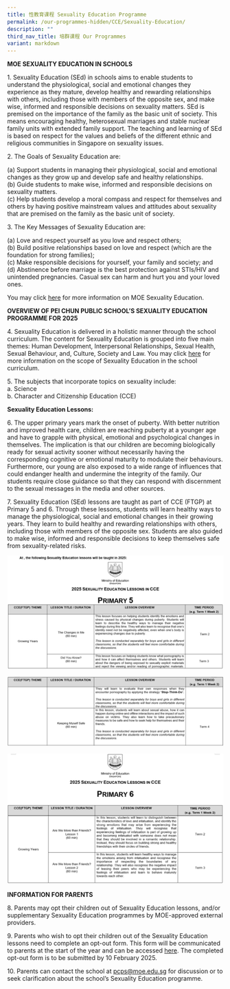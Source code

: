 ```yaml
---
title: 性教育课程 Sexuality Education Programme
permalink: /our-programmes-hidden/CCE/Sexuality-Education/
description: ""
third_nav_title: 培群课程 Our Programmes
variant: markdown
---
```

**MOE SEXUALITY EDUCATION IN SCHOOLS**

1\. Sexuality Education (SEd) in schools aims to enable students to understand the physiological, social and emotional changes they experience as they mature, develop healthy and rewarding relationships with others, including those with members of the opposite sex, and make wise, informed and responsible decisions on sexuality matters. SEd is premised on the importance of the family as the basic unit of society. This means encouraging healthy, heterosexual marriages and stable nuclear family units with extended family support. The teaching and learning of SEd is based on respect for the values and beliefs of the different ethnic and religious communities in Singapore on sexuality issues.

2\. The Goals of Sexuality Education are:

(a) Support students in managing their physiological, social and emotional changes as they grow up and develop safe and healthy relationships.  
(b) Guide students to make wise, informed and responsible decisions on sexuality matters.  
(c) Help students develop a moral compass and respect for themselves and others by having positive mainstream values and attitudes about sexuality that are premised on the family as the basic unit of society.

3\. The Key Messages of Sexuality Education are:

(a) Love and respect yourself as you love and respect others;  
(b) Build positive relationships based on love and respect (which are the foundation for strong families);  
(c) Make responsible decisions for yourself, your family and society; and  
(d) Abstinence before marriage is the best protection against STIs/HIV and unintended pregnancies. Casual sex can harm and hurt you and your loved ones.

You may click [here](https://go.gov.sg/moe-sexuality-education) for more information on MOE Sexuality Education.

**OVERVIEW OF PEI CHUN PUBLIC SCHOOL’S SEXUALITY EDUCATION PROGRAMME FOR 2025**

4\. Sexuality Education is delivered in a holistic manner through the school curriculum. The content for Sexuality Education is grouped into five main themes: Human Development, Interpersonal Relationships, Sexual Health, Sexual Behaviour, and, Culture, Society and Law. You may click [here](https://go.gov.sg/moe-sexuality-education-scope) for more information on the scope of Sexuality Education in the school curriculum.

5\. The subjects that incorporate topics on sexuality include:  
a. Science  
b. Character and Citizenship Education (CCE)

**Sexuality Education Lessons:**

6\. The upper primary years mark the onset of puberty. With better nutrition and improved health care, children are reaching puberty at a younger age and have to grapple with physical, emotional and psychological changes in themselves. The implication is that our children are becoming biologically ready for sexual activity sooner without necessarily having the corresponding cognitive or emotional maturity to modulate their behaviours. Furthermore, our young are also exposed to a wide range of influences that could endanger health and undermine the integrity of the family. Our students require close guidance so that they can respond with discernment to the sexual messages in the media and other sources.

7\. Sexuality Education (SEd) lessons are taught as part of CCE (FTGP) at Primary 5 and 6. Through these lessons, students will learn healthy ways to manage the physiological, social and emotional changes in their growing years. They learn to build healthy and rewarding relationships with others, including those with members of the opposite sex. Students are also guided to make wise, informed and responsible decisions to keep themselves safe from sexuality-related risks.

![](/images/SEd_P5_1.png)

![](/images/SEd_P5_2.png)

![](/images/SEd_P6_1.png)

**INFORMATION FOR PARENTS**

8\. Parents may opt their children out of Sexuality Education lessons, and/or supplementary Sexuality Education programmes by MOE-approved external providers.

9\. Parents who wish to opt their children out of the Sexuality Education lessons need to complete an opt-out form. This form will be communicated to parents at the start of the year and can be accessed [here](https://go.gov.sg/peichunsed). The completed opt-out form is to be submitted by 10 February 2025.

10\. Parents can contact the school at [pcps@moe.edu.sg](mailto:pcps@moe.edu.sg) for discussion or to seek clarification about the school’s Sexuality Education programme.
